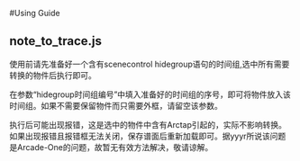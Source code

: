 #Using Guide

## note_to_trace.js
使用前请先准备好一个含有scenecontrol hidegroup语句的时间组,选中所有需要转换的物件后执行即可。 

在参数“hidegroup时间组编号”中填入准备好的时间组的序号，即可将物件放入该时间组。如果不需要保留物件而只需要外框，请留空该参数。

执行后可能出现报错，这是选中的物件中含有Arctap引起的，实际不影响转换。如果出现报错且报错框无法关闭，保存谱面后重新加载即可。据yyyr所说该问题是Arcade-One的问题，故暂无有效方法解决，敬请谅解。
